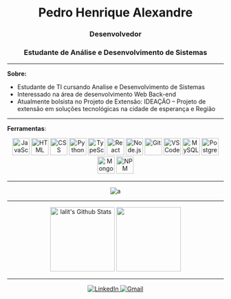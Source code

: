 <div align="center">

# Pedro Henrique Alexandre

</div>

<div align="center">

### Desenvolvedor

### Estudante de Análise e Desenvolvimento de Sistemas

</div>

---

**Sobre:**

- Estudante de TI cursando Analise e Desenvolvimento de Sistemas
- Interessado na área de desenvolvimento Web Back-end
- Atualmente bolsista no Projeto de Extensão: IDEAÇÃO – Projeto de extensão em soluções tecnológicas na cidade de esperança e Região

---

**Ferramentas**:

<div align="center">
  <img src="https://img.icons8.com/color/48/000000/javascript.png" alt="JavaScript" title="Javascript" width="40" height="40">
  <img src="https://img.icons8.com/color/48/000000/html-5.png" alt="HTML" title="HTML" width="40" height="40">
  <img src="https://img.icons8.com/color/48/000000/css3.png" alt="CSS" title="CSS" width="40" height="40">
  <img src="https://img.icons8.com/color/48/000000/python.png" alt="Python" title="Python" width="40" height="40">
  <img src="https://img.icons8.com/color/48/000000/typescript.png" alt="TypeScript" title="Typescript" width="40" height="40">
  <img src="https://img.icons8.com/color/48/000000/react-native.png" alt="React" title="React" width="40" height="40">
  <img src="https://img.icons8.com/color/48/000000/nodejs.png" alt="Node.js" title="Node.js" width="40" height="40">
  <img src="https://img.icons8.com/color/48/000000/git.png" alt="Git" width="40" title="Git" height="40">
  <img src="https://img.icons8.com/color/48/000000/visual-studio-code-2019.png" alt="VSCode" title="VSCode" width="40" height="40">
  <img src="https://img.icons8.com/color/48/000000/mysql.png" alt="MySQL" title="MySQL" width="40" height="40">
  <img src="https://www.postgresql.org/media/img/about/press/elephant.png" alt="PostgreSQL" title="PostgreSQL" width="40" height="40">
  <img src="https://img.icons8.com/color/48/000000/mongodb.png" alt="MongoDB" title="MongoDB" width="40" height="40">
  <img src="https://img.icons8.com/color/48/000000/npm.png" alt="NPM" title="NPM" width="40" height="40">
</div>


---  

<div align="center">
  
![a](https://cdn.dribbble.com/users/1292677/screenshots/6139167/avento.gif)
  
</div>

---

<div align="center">
  <img src="https://github-readme-stats.vercel.app/api?username=Pedroo722&include_all_commits=true&count_private=true&show_icons=true&line_height=19&title_color=7A7ADB&icon_color=2234AE&text_color=D3D3D3&bg_color=0,000000,130F40" alt="lalit's Github Stats" height="150">
  <img src="https://github-readme-stats.vercel.app/api/top-langs/?username=Pedroo722&layout=compact&text_color=daf7dc&bg_color=151515" height="150">
  <br/>
</div>

---

<div align="center">
  <a href="https://linkedin.com/in/pedro-henrique-alexandre-744894274/" target="_blank">
    <img src="https://img.shields.io/badge/LinkedIn-0077B5?style=for-the-badge&logo=linkedin&logoColor=white" alt="LinkedIn">
  </a>
  <a href="mailto:pedrohenriquealexandre7@gmail.com" target="_blank">
    <img src="https://img.shields.io/badge/Gmail-D14836?style=for-the-badge&logo=gmail&logoColor=white" alt="Gmail">
  </a>
</div>
